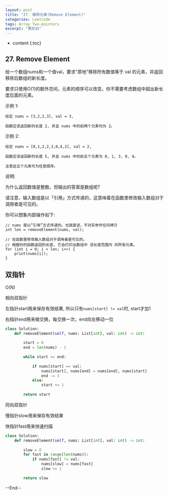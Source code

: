 ```yaml
---
layout: post
title: "27. 移除元素(Remove Element)"
categories: Leetcode
tags: Array Two-pointers
excerpt: "黑灰白"
---
```


* content
{:toc}

## 27. Remove Element

给一个数组nums和一个值val，要求"原地"移除所有数值等于 val 的元素，并返回移除后数组的新长度。

要求只使用O(1)的额外空间，元素的顺序可以改变。你不需要考虑数组中超出新长度后面的元素。

示例 1:

```
给定 nums = [3,2,2,3], val = 3,

函数应该返回新的长度 2, 并且 nums 中的前两个元素均为 2。

```

示例 2:

```
给定 nums = [0,1,2,2,3,0,4,2], val = 2,

函数应该返回新的长度 5, 并且 nums 中的前五个元素为 0, 1, 3, 0, 4。

注意这五个元素可为任意顺序。
```

说明:

为什么返回数值是整数，但输出的答案是数组呢?

请注意，输入数组是以「引用」方式传递的，这意味着在函数里修改输入数组对于调用者是可见的。

你可以想象内部操作如下:

```
// nums 是以“引用”方式传递的。也就是说，不对实参作任何拷贝
int len = removeElement(nums, val);

// 在函数里修改输入数组对于调用者是可见的。
// 根据你的函数返回的长度, 它会打印出数组中 该长度范围内 的所有元素。
for (int i = 0; i < len; i++) {
    print(nums[i]);
}
```

## 双指针

O(N)

相向双指针

左指针start用来保存有效结果, 所以只有```nums[start] != val```时, start才加1

右指针end用来做交换，每交换一次，end向左移动一位

```python
class Solution:
    def removeElement(self, nums: List[int], val: int) -> int:
        
        start = 0
        end = len(nums) - 1
        
        while start <= end:
            
            if nums[start] == val:
                nums[start], nums[end] = nums[end], nums[start]
                end -= 1
            else:
                start += 1
        
        return start
```

同向双指针

慢指针slow用来保存有效结果

快指针fast用来快速扫描

```python
class Solution:
    def removeElement(self, nums: List[int], val: int) -> int:
        
        slow = 0
        for fast in range(len(nums)):
            if nums[fast] != val:
                nums[slow] = nums[fast]
                slow += 1
        
        return slow
```

--End--


